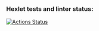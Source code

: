 ### Hexlet tests and linter status:
[![Actions Status](https://github.com/ArtemRakov/rails-project-lvl1/workflows/hexlet-check/badge.svg)](https://github.com/ArtemRakov/rails-project-lvl1/actions)